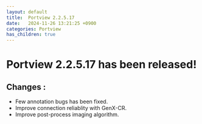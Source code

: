 ```yaml
---
layout: default
title:  Portview 2.2.5.17
date:   2024-11-26 13:21:25 +0900
categories: Portview
has_children: true
---
```


# Portview 2.2.5.17 has been released!

## Changes :
 - Few annotation bugs has been fixed.
 - Improve connection reliablity with GenX-CR.
 - Improve post-process imaging algorithm.